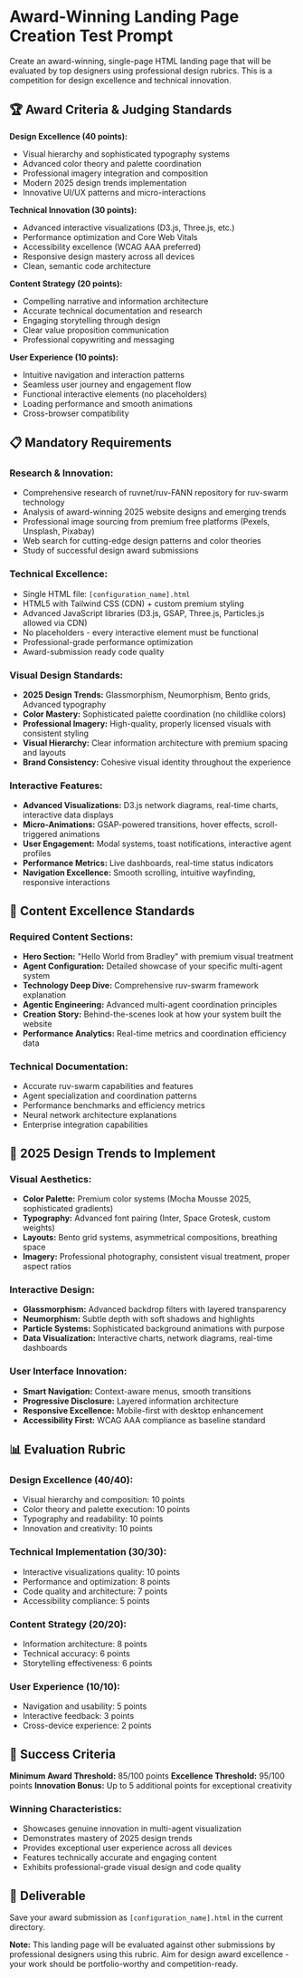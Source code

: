 # Award-Winning Landing Page Creation Test Prompt

Create an award-winning, single-page HTML landing page that will be evaluated by top designers using professional design rubrics. This is a competition for design excellence and technical innovation.

## 🏆 Award Criteria & Judging Standards

**Design Excellence (40 points):**
- Visual hierarchy and sophisticated typography systems
- Advanced color theory and palette coordination
- Professional imagery integration and composition
- Modern 2025 design trends implementation
- Innovative UI/UX patterns and micro-interactions

**Technical Innovation (30 points):**
- Advanced interactive visualizations (D3.js, Three.js, etc.)
- Performance optimization and Core Web Vitals
- Accessibility excellence (WCAG AAA preferred)
- Responsive design mastery across all devices
- Clean, semantic code architecture

**Content Strategy (20 points):**
- Compelling narrative and information architecture
- Accurate technical documentation and research
- Engaging storytelling through design
- Clear value proposition communication
- Professional copywriting and messaging

**User Experience (10 points):**
- Intuitive navigation and interaction patterns
- Seamless user journey and engagement flow
- Functional interactive elements (no placeholders)
- Loading performance and smooth animations
- Cross-browser compatibility

## 📋 Mandatory Requirements

### **Research & Innovation:**
- Comprehensive research of ruvnet/ruv-FANN repository for ruv-swarm technology
- Analysis of award-winning 2025 website designs and emerging trends
- Professional image sourcing from premium free platforms (Pexels, Unsplash, Pixabay)
- Web search for cutting-edge design patterns and color theories
- Study of successful design award submissions

### **Technical Excellence:**
- Single HTML file: `[configuration_name].html` 
- HTML5 with Tailwind CSS (CDN) + custom premium styling
- Advanced JavaScript libraries (D3.js, GSAP, Three.js, Particles.js allowed via CDN)
- No placeholders - every interactive element must be functional
- Professional-grade performance optimization
- Award-submission ready code quality

### **Visual Design Standards:**
- **2025 Design Trends:** Glassmorphism, Neumorphism, Bento grids, Advanced typography
- **Color Mastery:** Sophisticated palette coordination (no childlike colors)
- **Professional Imagery:** High-quality, properly licensed visuals with consistent styling
- **Visual Hierarchy:** Clear information architecture with premium spacing and layouts
- **Brand Consistency:** Cohesive visual identity throughout the experience

### **Interactive Features:**
- **Advanced Visualizations:** D3.js network diagrams, real-time charts, interactive data displays
- **Micro-Animations:** GSAP-powered transitions, hover effects, scroll-triggered animations
- **User Engagement:** Modal systems, toast notifications, interactive agent profiles
- **Performance Metrics:** Live dashboards, real-time status indicators
- **Navigation Excellence:** Smooth scrolling, intuitive wayfinding, responsive interactions

## 🎯 Content Excellence Standards

### **Required Content Sections:**
- **Hero Section:** "Hello World from Bradley" with premium visual treatment
- **Agent Configuration:** Detailed showcase of your specific multi-agent system
- **Technology Deep Dive:** Comprehensive ruv-swarm framework explanation
- **Agentic Engineering:** Advanced multi-agent coordination principles
- **Creation Story:** Behind-the-scenes look at how your system built the website
- **Performance Analytics:** Real-time metrics and coordination efficiency data

### **Technical Documentation:**
- Accurate ruv-swarm capabilities and features
- Agent specialization and coordination patterns
- Performance benchmarks and efficiency metrics
- Neural network architecture explanations
- Enterprise integration capabilities

## 🎨 2025 Design Trends to Implement

### **Visual Aesthetics:**
- **Color Palette:** Premium color systems (Mocha Mousse 2025, sophisticated gradients)
- **Typography:** Advanced font pairing (Inter, Space Grotesk, custom weights)
- **Layouts:** Bento grid systems, asymmetrical compositions, breathing space
- **Imagery:** Professional photography, consistent visual treatment, proper aspect ratios

### **Interactive Design:**
- **Glassmorphism:** Advanced backdrop filters with layered transparency
- **Neumorphism:** Subtle depth with soft shadows and highlights
- **Particle Systems:** Sophisticated background animations with purpose
- **Data Visualization:** Interactive charts, network diagrams, real-time dashboards

### **User Interface Innovation:**
- **Smart Navigation:** Context-aware menus, smooth transitions
- **Progressive Disclosure:** Layered information architecture
- **Responsive Excellence:** Mobile-first with desktop enhancement
- **Accessibility First:** WCAG AAA compliance as baseline standard

## 📊 Evaluation Rubric

### **Design Excellence (40/40):**
- Visual hierarchy and composition: 10 points
- Color theory and palette execution: 10 points  
- Typography and readability: 10 points
- Innovation and creativity: 10 points

### **Technical Implementation (30/30):**
- Interactive visualizations quality: 10 points
- Performance and optimization: 8 points
- Code quality and architecture: 7 points
- Accessibility compliance: 5 points

### **Content Strategy (20/20):**
- Information architecture: 8 points
- Technical accuracy: 6 points
- Storytelling effectiveness: 6 points

### **User Experience (10/10):**
- Navigation and usability: 5 points
- Interactive feedback: 3 points
- Cross-device experience: 2 points

## 🚀 Success Criteria

**Minimum Award Threshold:** 85/100 points
**Excellence Threshold:** 95/100 points
**Innovation Bonus:** Up to 5 additional points for exceptional creativity

### **Winning Characteristics:**
- Showcases genuine innovation in multi-agent visualization
- Demonstrates mastery of 2025 design trends
- Provides exceptional user experience across all devices
- Features technically accurate and engaging content
- Exhibits professional-grade visual design and code quality

## 📁 Deliverable

Save your award submission as `[configuration_name].html` in the current directory.

**Note:** This landing page will be evaluated against other submissions by professional designers using this rubric. Aim for design award excellence - your work should be portfolio-worthy and competition-ready.